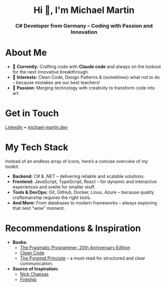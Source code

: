 <h1 align="center">Hi 👋, I'm Michael Martin</h1>
<h3 align="center">C# Developer from Germany – Coding with Passion and Innovation</h3>

# About Me

- 🚀 **Currently:** Crafting code with **Claude code** and always on the lookout for the next innovative breakthrough.
- 💬 **Interests:** Clean Code, Design Patterns & (sometimes) what not to do – because mistakes are our best teachers!
- 🎨 **Passion:** Merging technology with creativity to transform code into art.


# Get in Touch

[LinkedIn](https://linkedin.com/in/michael-martin-dev) • [michael-martin.dev](https://michael-martin.dev/)


# My Tech Stack

Instead of an endless array of icons, here’s a concise overview of my toolkit:

- **Backend:** C# & .NET – delivering reliable and scalable solutions.
- **Frontend:** JavaScript, TypeScript, React – for dynamic and interactive experiences and svelte for smaller stuff.
- **Tools & DevOps:** Git, GitHub, Docker, Linux, Azure – because quality craftsmanship requires the right tools.
- **And More:** From databases to modern frameworks – always exploring that next “wow” moment.


# Recommendations & Inspiration

- **Books:**  
  - [The Pragmatic Programmer, 20th Anniversary Edition](https://pragprog.com/titles/tpp20/the-pragmatic-programmer-20th-anniversary-edition/)  
  - [Clean Code](https://www.google.com/search?q=clean+code+book)
  - [The Pyramid Principle](https://de.wikipedia.org/wiki/Pyramidales_Prinzip) – a must-read for structured and clear communication.
- **Source of Inspiration:**  
  - [Nick Chapsas](https://www.youtube.com/@nickchapsas)
  - [Fireship](https://www.youtube.com/@Fireship)

